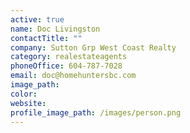 ```yaml
---
active: true
name: Doc Livingston
contactTitle: ""
company: Sutton Grp West Coast Realty
category: realestateagents
phoneOffice: 604-787-7028
email: doc@homehuntersbc.com
image_path:
color:
website:
profile_image_path: /images/person.png
---
```

